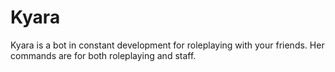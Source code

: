 # Kyara
Kyara is a bot in constant development for roleplaying with your friends. Her commands are for both roleplaying and staff.

